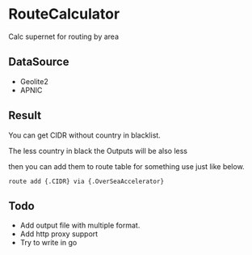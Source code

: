 # RouteCalculator

Calc supernet for routing by area

## DataSource

- Geolite2
- APNIC

## Result

You can get  CIDR without country in blacklist.

The less country in black the Outputs will be also less 

then you can add them to route table for something use just like below.

`route add {.CIDR} via {.OverSeaAccelerator}`

## Todo

- Add output file with multiple format.
- Add http proxy support
- Try to write in go

